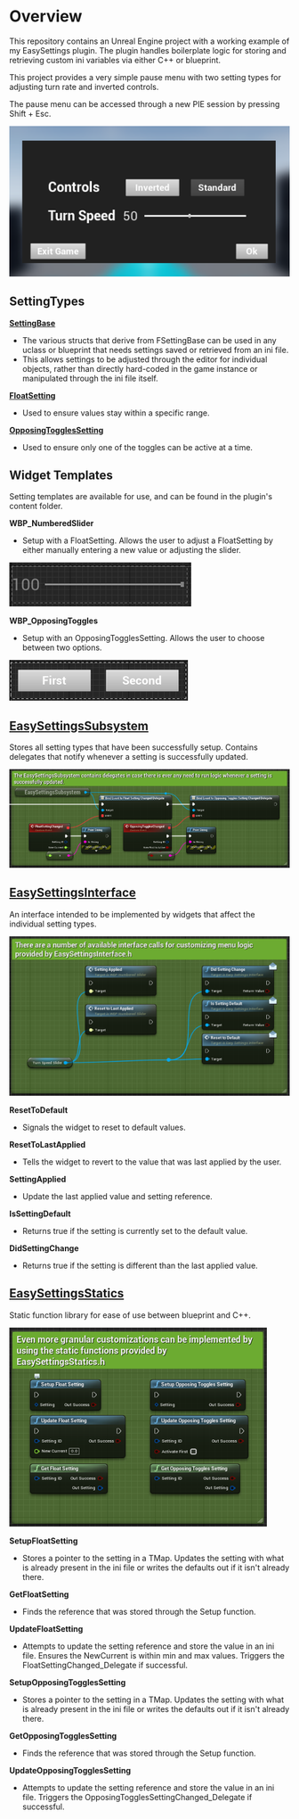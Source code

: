 Overview
========

This repository contains an Unreal Engine project with a working example of my EasySettings plugin. The plugin handles boilerplate logic for storing and retrieving custom ini variables via either C++ or blueprint.

This project provides a very simple pause menu with two setting types for adjusting turn rate and inverted controls.

The pause menu can be accessed through a new PIE session by pressing Shift + Esc.

![Pause Menu](ReadmeImages/PauseMenu.png)


SettingTypes
------------

**[SettingBase](Plugins/EasySettings/Source/EasySettings/Public/SettingTypes/SettingBase.h)**
- The various structs that derive from FSettingBase can be used in any uclass or blueprint that needs settings saved or retrieved from an ini file.
- This allows settings to be adjusted through the editor for individual objects, rather than directly hard-coded in the game instance or manipulated through the ini file itself.

**[FloatSetting](Plugins/EasySettings/Source/EasySettings/Public/SettingTypes/FloatSetting.h)**
- Used to ensure values stay within a specific range.

**[OpposingTogglesSetting](Plugins/EasySettings/Source/EasySettings/Public/SettingTypes/OpposingTogglesSetting.h)**
- Used to ensure only one of the toggles can be active at a time.


Widget Templates
---------------

Setting templates are available for use, and can be found in the plugin's content folder.

**WBP_NumberedSlider**
- Setup with a FloatSetting. Allows the user to adjust a FloatSetting by either manually entering a new value or adjusting the slider.

![Numbered Slider Widget](ReadmeImages/NumberedSlider.png)

**WBP_OpposingToggles**
- Setup with an OpposingTogglesSetting. Allows the user to choose between two options.

![Opposing Toggles Widget](ReadmeImages/OpposingToggles.png)

[EasySettingsSubsystem](Plugins/EasySettings/Source/EasySettings/Public/EasySettingsSubsystem.h)
---------------------

Stores all setting types that have been successfully setup. 
Contains delegates that notify whenever a setting is successfully updated.

![Subsystem Delegates](ReadmeImages/SubsystemDelegates.png)


[EasySettingsInterface](Plugins/EasySettings/Source/EasySettings/Public/EasySettingsInterface.h)
---------------------

An interface intended to be implemented by widgets that affect the individual setting types.

![Widget Interface](ReadmeImages/WidgetInterface.png)

**ResetToDefault**
- Signals the widget to reset to default values.
 
**ResetToLastApplied**
- Tells the widget to revert to the value that was last applied by the user.
 
**SettingApplied**
- Update the last applied value and setting reference.
 
**IsSettingDefault**
- Returns true if the setting is currently set to the default value.
 
**DidSettingChange**
- Returns true if the setting is different than the last applied value.


[EasySettingsStatics](Plugins/EasySettings/Source/EasySettings/Public/EasySettingsStatics.h)
-------------------

Static function library for ease of use between blueprint and C++.

![Static Functions](ReadmeImages/StaticFunctions.png)

**SetupFloatSetting**
- Stores a pointer to the setting in a TMap. Updates the setting with what is already present in the ini file or writes the defaults out if it isn't already there.

**GetFloatSetting**
- Finds the reference that was stored through the Setup function.

**UpdateFloatSetting**
- Attempts to update the setting reference and store the value in an ini file. Ensures the NewCurrent is within min and max values. Triggers the FloatSettingChanged_Delegate if successful.

**SetupOpposingTogglesSetting**
- Stores a pointer to the setting in a TMap. Updates the setting with what is already present in the ini file or writes the defaults out if it isn't already there.

**GetOpposingTogglesSetting**
- Finds the reference that was stored through the Setup function.

**UpdateOpposingTogglesSetting**
- Attempts to update the setting reference and store the value in an ini file. Triggers the OpposingTogglesSettingChanged_Delegate if successful.
